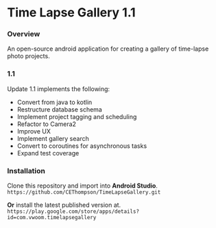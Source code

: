﻿# Time Lapse Gallery 1.1

### Overview
An open-source android application for creating a gallery of time-lapse photo projects.

### 1.1

Update 1.1 implements the following:

* Convert from java to kotlin
* Restructure database schema 
* Implement project tagging and scheduling
* Refactor to Camera2 
* Improve UX
* Implement gallery search
* Convert to coroutines for asynchronous tasks
* Expand test coverage

### Installation 
Clone this repository and import into **Android Studio**.
`https://github.com/CEThompson/TimeLapseGallery.git`

**Or** install the latest published version at. 
`https://play.google.com/store/apps/details?id=com.vwoom.timelapsegallery`
